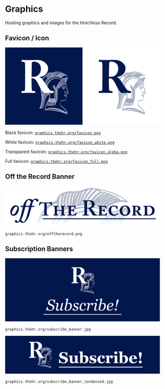 # Graphics
Hosting graphics and images for the Hotchkiss Record.

## Favicon / Icon
<img src="docs/favicon.png" alt="Navy Background Square Icon" width="50%"/><img src="docs/favicon_white.png" alt="White Background Square Icon" width="50%"/>

Black favicon: [`graphics.thehr.org/favicon.png`](https://graphics.thehr.org/favicon.png)

White favicon: [`graphics.thehr.org/favicon_white.png`](https://graphics.thehr.org/favicon_white.png)

Transparent favicon: [`graphics.thehr.org/favicon_alpha.png`](https://graphics.thehr.org/favicon_alpha.png)

Full favicon: [`graphics.thehr.org/favicon_full.png`](https://graphics.thehr.org/favicon_full.png)

## Off the Record Banner
![Off the Record Banner](docs/offtherecord.png)

    graphics.thehr.org/offtherecord.png

## Subscription Banners
![Subscription Banner](docs/subscribe_banner.jpg)

    graphics.thehr.org/subscribe_banner.jpg

![Condensed Subscription Banner](docs/subscribe_banner_condensed.jpg)

    graphics.thehr.org/subscribe_banner_condensed.jpg
